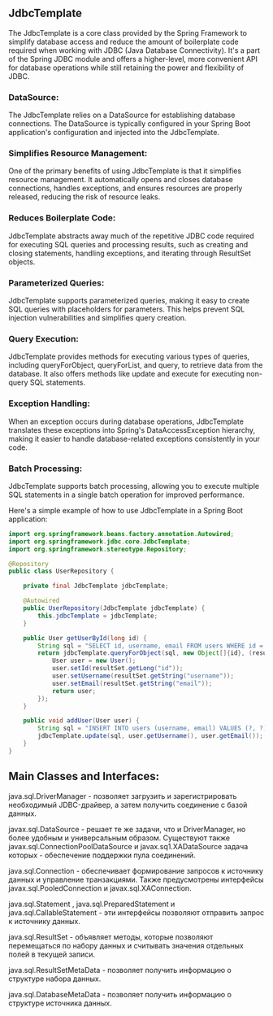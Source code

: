 ## JdbcTemplate

The JdbcTemplate is a core class provided by the Spring Framework to simplify database access and reduce the amount of
boilerplate code required when working with JDBC (Java Database Connectivity). It's a part of the Spring JDBC module and
offers a higher-level, more convenient API for database operations while still retaining the power and flexibility of
JDBC.

### DataSource:

The JdbcTemplate relies on a DataSource for establishing database connections. The DataSource is typically configured in
your Spring Boot application's configuration and injected into the JdbcTemplate.

### Simplifies Resource Management:

One of the primary benefits of using JdbcTemplate is that it simplifies resource management. It automatically opens and
closes database connections, handles exceptions, and ensures resources are properly released, reducing the risk of
resource leaks.

### Reduces Boilerplate Code:

JdbcTemplate abstracts away much of the repetitive JDBC code required for executing SQL queries and processing results,
such as creating and closing statements, handling exceptions, and iterating through ResultSet objects.

### Parameterized Queries:

JdbcTemplate supports parameterized queries, making it easy to create SQL queries with placeholders for parameters. This
helps prevent SQL injection vulnerabilities and simplifies query creation.

### Query Execution:

JdbcTemplate provides methods for executing various types of queries, including queryForObject, queryForList, and query,
to retrieve data from the database. It also offers methods like update and execute for executing non-query SQL
statements.

### Exception Handling:

When an exception occurs during database operations, JdbcTemplate translates these exceptions into Spring's
DataAccessException hierarchy, making it easier to handle database-related exceptions consistently in your code.

### Batch Processing:

JdbcTemplate supports batch processing, allowing you to execute multiple SQL statements in a single batch operation for
improved performance.

Here's a simple example of how to use JdbcTemplate in a Spring Boot application:

```java
import org.springframework.beans.factory.annotation.Autowired;
import org.springframework.jdbc.core.JdbcTemplate;
import org.springframework.stereotype.Repository;

@Repository
public class UserRepository {

    private final JdbcTemplate jdbcTemplate;

    @Autowired
    public UserRepository(JdbcTemplate jdbcTemplate) {
        this.jdbcTemplate = jdbcTemplate;
    }

    public User getUserById(long id) {
        String sql = "SELECT id, username, email FROM users WHERE id = ?";
        return jdbcTemplate.queryForObject(sql, new Object[]{id}, (resultSet, rowNum) -> {
            User user = new User();
            user.setId(resultSet.getLong("id"));
            user.setUsername(resultSet.getString("username"));
            user.setEmail(resultSet.getString("email"));
            return user;
        });
    }

    public void addUser(User user) {
        String sql = "INSERT INTO users (username, email) VALUES (?, ?)";
        jdbcTemplate.update(sql, user.getUsername(), user.getEmail());
    }
}
```

## Main Classes and Interfaces: 

java.sql.DriverManager - позволяет загрузить и зарегистрировать необходимый JDBC-драйвер, а затем получить соединение с базой данных.

javax.sql.DataSource - решает те же задачи, что и DriverManager, но более удобным и универсальным образом. Существуют также javax.sql.ConnectionPoolDataSource и javax.sq1.XADataSource задача которых - обеспечение поддержки пула соединений.

java.sql.Connection - обеспечивает формирование запросов к источнику данных и управление транзакциями. Также предусмотрены интерфейсы javax.sql.PooledConnection и javax.sql.XAConnection.

java.sql.Statement , java.sql.PreparedStatement и java.sql.CallableStatement - эти интерфейсы позволяют отправить запрос к источнику данных.

java.sql.ResultSet - объявляет методы, которые позволяют перемещаться по набору данных и считывать значения отдельных полей в текущей записи.

java.sql.ResultSetMetaData - позволяет получить информацию о структуре набора данных.

java.sql.DatabaseMetaData - позволяет получить информацию о структуре источника данных.